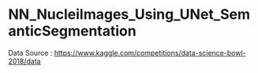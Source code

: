 # NN_NucleiImages_Using_UNet_SemanticSegmentation


Data Source : 
https://www.kaggle.com/competitions/data-science-bowl-2018/data
